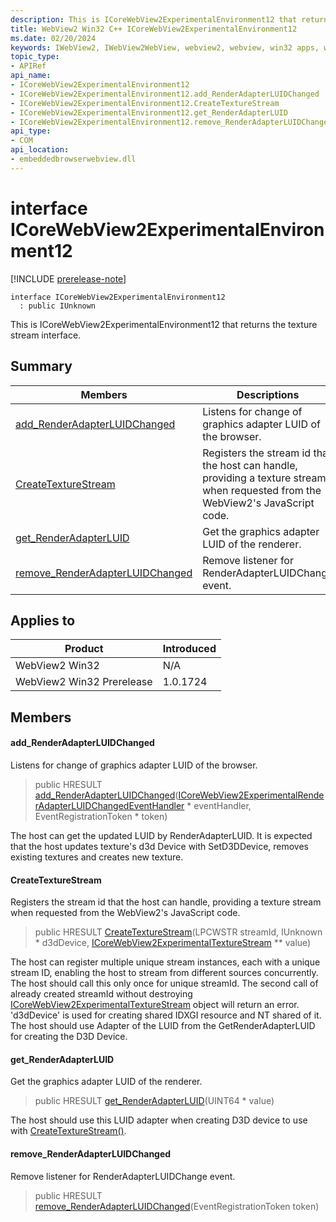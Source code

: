 ```yaml
---
description: This is ICoreWebView2ExperimentalEnvironment12 that returns the texture stream interface.
title: WebView2 Win32 C++ ICoreWebView2ExperimentalEnvironment12
ms.date: 02/20/2024
keywords: IWebView2, IWebView2WebView, webview2, webview, win32 apps, win32, edge, ICoreWebView2, ICoreWebView2Controller, browser control, edge html, ICoreWebView2ExperimentalEnvironment12
topic_type: 
- APIRef
api_name:
- ICoreWebView2ExperimentalEnvironment12
- ICoreWebView2ExperimentalEnvironment12.add_RenderAdapterLUIDChanged
- ICoreWebView2ExperimentalEnvironment12.CreateTextureStream
- ICoreWebView2ExperimentalEnvironment12.get_RenderAdapterLUID
- ICoreWebView2ExperimentalEnvironment12.remove_RenderAdapterLUIDChanged
api_type:
- COM
api_location:
- embeddedbrowserwebview.dll
---
```


# interface ICoreWebView2ExperimentalEnvironment12

[!INCLUDE [prerelease-note](../includes/prerelease-note.md)]

```
interface ICoreWebView2ExperimentalEnvironment12
  : public IUnknown
```

This is ICoreWebView2ExperimentalEnvironment12 that returns the texture stream interface.

## Summary

 Members                        | Descriptions
--------------------------------|---------------------------------------------
[add_RenderAdapterLUIDChanged](#add_renderadapterluidchanged) | Listens for change of graphics adapter LUID of the browser.
[CreateTextureStream](#createtexturestream) | Registers the stream id that the host can handle, providing a texture stream when requested from the WebView2's JavaScript code.
[get_RenderAdapterLUID](#get_renderadapterluid) | Get the graphics adapter LUID of the renderer.
[remove_RenderAdapterLUIDChanged](#remove_renderadapterluidchanged) | Remove listener for RenderAdapterLUIDChange event.

## Applies to

Product                         | Introduced
--------------------------------|---------------------------------------------
WebView2 Win32            |    N/A
WebView2 Win32 Prerelease |    1.0.1724

## Members

#### add_RenderAdapterLUIDChanged

Listens for change of graphics adapter LUID of the browser.

> public HRESULT [add_RenderAdapterLUIDChanged](#add_renderadapterluidchanged)([ICoreWebView2ExperimentalRenderAdapterLUIDChangedEventHandler](icorewebview2experimentalrenderadapterluidchangedeventhandler.md) * eventHandler, EventRegistrationToken * token)

The host can get the updated LUID by RenderAdapterLUID. It is expected that the host updates texture's d3d Device with SetD3DDevice, removes existing textures and creates new texture.

#### CreateTextureStream

Registers the stream id that the host can handle, providing a texture stream when requested from the WebView2's JavaScript code.

> public HRESULT [CreateTextureStream](#createtexturestream)(LPCWSTR streamId, IUnknown * d3dDevice, [ICoreWebView2ExperimentalTextureStream](icorewebview2experimentaltexturestream.md) ** value)

The host can register multiple unique stream instances, each with a unique stream ID, enabling the host to stream from different sources concurrently. The host should call this only once for unique streamId. The second call of already created streamId without destroying [ICoreWebView2ExperimentalTextureStream](icorewebview2experimentaltexturestream.md) object will return an error. 'd3dDevice' is used for creating shared IDXGI resource and NT shared of it. The host should use Adapter of the LUID from the GetRenderAdapterLUID for creating the D3D Device.

#### get_RenderAdapterLUID

Get the graphics adapter LUID of the renderer.

> public HRESULT [get_RenderAdapterLUID](#get_renderadapterluid)(UINT64 * value)

The host should use this LUID adapter when creating D3D device to use with [CreateTextureStream()](#createtexturestream).

#### remove_RenderAdapterLUIDChanged

Remove listener for RenderAdapterLUIDChange event.

> public HRESULT [remove_RenderAdapterLUIDChanged](#remove_renderadapterluidchanged)(EventRegistrationToken token)

